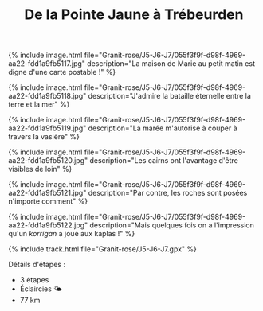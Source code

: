 ﻿---
title: "De la Pointe Jaune à Trébeurden"
permalink: /Granit-rose/J5-J6-J7/
sidebar:
  nav: "granit_rose"
enable_tracks: true
---

{% include image.html file="Granit-rose/J5-J6-J7/055f3f9f-d98f-4969-aa22-fdd1a9fb5117.jpg" description="La maison de Marie au petit matin est digne d'une carte postable !" %}

{% include image.html file="Granit-rose/J5-J6-J7/055f3f9f-d98f-4969-aa22-fdd1a9fb5118.jpg" description="J'admire la bataille éternelle entre la terre et la mer" %}

{% include image.html file="Granit-rose/J5-J6-J7/055f3f9f-d98f-4969-aa22-fdd1a9fb5119.jpg" description="La marée m'autorise à couper à travers la vasière" %}

{% include image.html file="Granit-rose/J5-J6-J7/055f3f9f-d98f-4969-aa22-fdd1a9fb5120.jpg" description="Les cairns ont l'avantage d'être visibles de loin" %}

{% include image.html file="Granit-rose/J5-J6-J7/055f3f9f-d98f-4969-aa22-fdd1a9fb5121.jpg" description="Par contre, les roches sont posées n'importe comment" %}

{% include image.html file="Granit-rose/J5-J6-J7/055f3f9f-d98f-4969-aa22-fdd1a9fb5122.jpg" description="Mais quelques fois on a l'impression qu'un *korrigan* a joué aux kaplas !" %}

{% include track.html file="Granit-rose/J5-J6-J7.gpx" %}

Détails d'étapes :
* 3 étapes
* Éclaircies :sun_behind_small_cloud:
* 77 km
